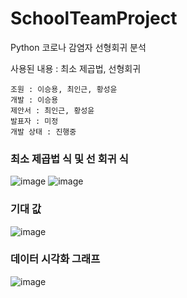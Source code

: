 # SchoolTeamProject
Python 코로나 감염자 선형회귀 분석

사용된 내용 : 최소 제곱법, 선형회귀

```
조원 : 이승용, 최인근, 황성윤
개발 : 이승용
제안서 : 최인근, 황성윤
발표자 : 미정
개발 상태 : 진행중
```
### 최소 제곱법 식 및 선 회귀 식
![image](https://user-images.githubusercontent.com/35417717/167340593-2e8547bc-eb9f-47e4-931c-de6f67ac992e.png)
![image](https://user-images.githubusercontent.com/35417717/167340610-ca14535e-29e1-433a-ada6-13858f5947f0.png)


### 기대 값
![image](https://user-images.githubusercontent.com/35417717/170186303-d835dafa-20ac-4860-899e-0ab7346900f0.png)

### 데이터 시각화 그래프
![image](https://user-images.githubusercontent.com/35417717/170186245-588d3322-5e69-438d-ac2e-1b886bfad149.png)

